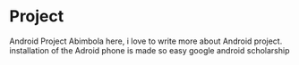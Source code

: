 # Project
Android Project
Abimbola here, i love to write more about Android project.
installation of the Adroid phone is made so easy
google android scholarship
